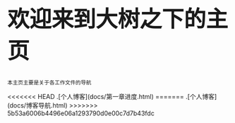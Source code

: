 <h1 style="font-size:50" > 欢迎来到大树之下的主页</h1>


```markdown
本主页主要是关于各工作文件的导航
```

<link rel="icon" type="image/x-icon" href="tree.ico"/>
<<<<<<< HEAD
.[个人博客](docs/第一章进度.html)
=======
.[个人博客](docs/博客导航.html)
>>>>>>> 5b53a6006b4496e06a1293790d0e00c7d7b43fdc
